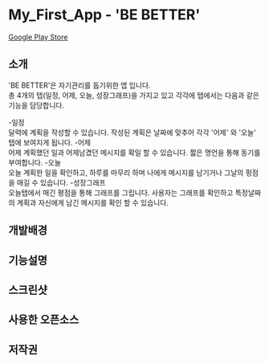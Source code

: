 # My_First_App - 'BE BETTER'
[Google Play Store](https://play.google.com/store/apps/details?id=com.growth.graphh)

## 소개
'BE BETTER'은 자기관리를 돕기위한 앱 입니다.  
총 4개의 탭(일정, 어제, 오늘, 성장그래프)을 가지고 있고 각각에 탭에서는 다음과 같은 기능을 담당합니다.

-일정  
달력에 계획을 작성할 수 있습니다. 작성된 계획은 날짜에 맞추어 각각 '어제' 와 '오늘' 탭에 보여지게 됩니다.
-어제  
어제 계획했던 일과 어제남겼던 메시지를 확일 할 수 있습니다. 짧은 명언을 통해 동기를 부여합니다.
-오늘  
오늘 계획한 일을 확인하고, 하루를 마무리 하며 나에게 메시지를 남기거나 그날의 펑점을 매길 수 있습니다.
-성장그래프  
오늘탭에서 매긴 평점을 통해 그래프를 그립니다. 사용자는 그래프를 확인하고 특정날짜의 계획과 자신에게 남긴 메시지를 확인 할 수 있습니다. 
 
## 개발배경


## 기능설명

## 스크린샷

## 사용한 오픈소스

## 저작권
